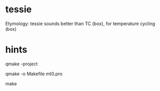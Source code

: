 # tessie

Etymology: tessie sounds better than TC (box), for temperature cycling (box)


# hints
qmake -project

qmake -o Makefile mt0.pro

make
